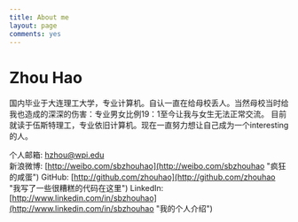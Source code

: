 ```yaml
---
title: About me
layout: page
comments: yes
---
```

  
# Zhou Hao #    
国内毕业于大连理工大学，专业计算机。自认一直在给母校丢人。当然母校当时给我也造成的深深的伤害：专业男女比例19：1至今让我与女生无法正常交流。
目前就读于伍斯特理工，专业依旧计算机。现在一直努力想让自己成为一个interesting的人。

个人邮箱: [hzhou@wpi.edu](mailto:hzhou@wpi.edu "Send Me Email, and I can reply you in 5 Min")    
新浪微博: [http://weibo.com/sbzhouhao](http://weibo.com/sbzhouhao "疯狂的咸蛋") 
GitHub:   [http://github.com/zhouhao](http://github.com/zhouhao "我写了一些很糟糕的代码在这里")
LinkedIn: [http://www.linkedin.com/in/sbzhouhao](http://www.linkedin.com/in/sbzhouhao "我的个人介绍")
